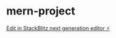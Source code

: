 # mern-project

[Edit in StackBlitz next generation editor ⚡️](https://stackblitz.com/~/github.com/JahnaviVanga/mern-project)